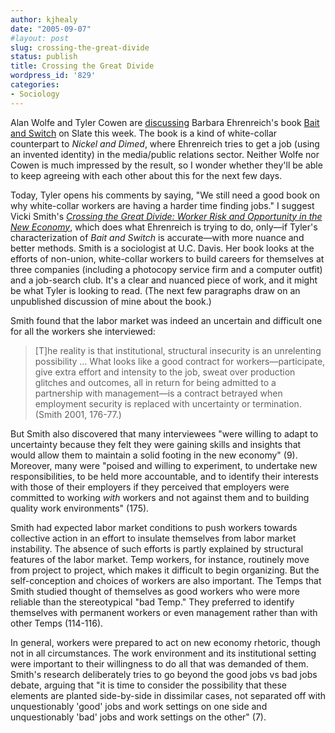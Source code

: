 ```yaml
---
author: kjhealy
date: "2005-09-07"
#layout: post
slug: crossing-the-great-divide
status: publish
title: Crossing the Great Divide
wordpress_id: '829'
categories:
- Sociology
---
```


Alan Wolfe and Tyler Cowen are [discussing](http://www.slate.com/id/2125041/entry/2125046/) Barbara Ehrenreich's book [Bait and Switch](http://www.amazon.com/exec/obidos/ASIN/0805076069/ref=nosim/) on Slate this week. The book is a kind of white-collar counterpart to *Nickel and Dimed*, where Ehrenreich tries to get a job (using an invented identity) in the media/public relations sector. Neither Wolfe nor Cowen is much impressed by the result, so I wonder whether they'll be able to keep agreeing with each other about this for the next few days.

Today, Tyler opens his comments by saying, "We still need a good book on why white-collar workers are having a harder time finding jobs." I suggest Vicki Smith's [*Crossing the Great Divide: Worker Risk and Opportunity in the New Economy*](http://www.amazon.com/exec/obidos/ASIN/0801437377/ref=nosim/), which does what Ehrenreich is trying to do, only—if Tyler's characterization of *Bait and Switch* is accurate—with more nuance and better methods. Smith is a sociologist at U.C. Davis. Her book looks at the efforts of non-union, white-collar workers to build careers for themselves at three companies (including a photocopy service firm and a computer outfit) and a job-search club. It's a clear and nuanced piece of work, and it might be what Tyler is looking to read. (The next few paragraphs draw on an unpublished discussion of mine about the book.)

Smith found that the labor market was indeed an uncertain and difficult one for all the workers she interviewed:

> [T]he reality is that institutional, structural insecurity is an unrelenting possibility … What looks like a good contract for workers—participate, give extra effort and intensity to the job, sweat over production glitches and outcomes, all in return for being admitted to a partnership with management—is a contract betrayed when employment security is replaced with uncertainty or termination. (Smith 2001, 176-77.)

But Smith also discovered that many interviewees "were willing to adapt to
 uncertainty because they felt they were gaining skills and insights that would allow them to maintain a solid footing in the new economy" (9). Moreover, many were "poised and willing to experiment, to undertake new responsibilities, to be held more accountable, and to identify their interests with those of their employers if they perceived that employers were committed to working *with* workers and not against them and to building quality work environments" (175).

Smith had expected labor market conditions to push workers towards collective action in an effort to insulate themselves from labor market instability. The absence of such efforts is partly explained by structural features of the labor market. Temp workers, for instance, routinely move from project to project, which makes it difficult to begin organizing. But the self-conception and choices of workers are also important. The Temps that Smith studied thought of themselves as good workers who were more reliable than the stereotypical "bad Temp." They preferred to identify themselves with permanent workers or even management rather than with other Temps (114-116).

In general, workers were prepared to act on new economy rhetoric, though not in all circumstances. The work environment and its institutional setting were important to their willingness to do all that was demanded of them. Smith's research deliberately tries to go beyond the good jobs vs bad jobs debate, arguing that "it is time to consider the possibility that these elements are planted side-by-side in dissimilar cases, not separated off with unquestionably 'good' jobs and work settings on one side and unquestionably 'bad' jobs and work settings on the other" (7).
